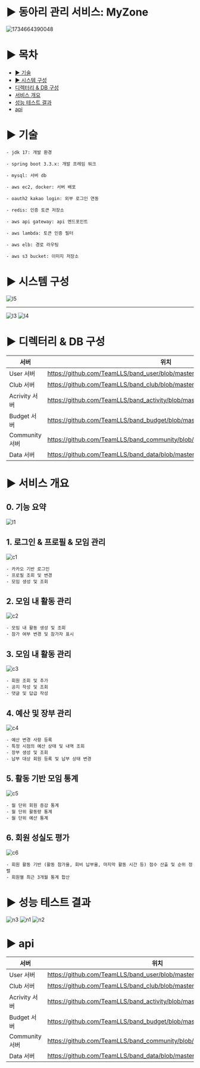 # ▶ 동아리 관리 서비스: MyZone
![1734664390048](https://github.com/user-attachments/assets/4cff46a7-13a2-410c-a65c-7a3ce7e287ab)

# ▶ 목차 
- [▶ 기술](#▶-기술)
- [▶ 시스템 구성](#▶-시스템-구성)
- [디렉터리 & DB 구성](#디렉터리-&-DB-구성)
- [서비스 개요](#서비스-개요)
- [성능 테스트 결과](#성능-테스트-결과)
- [api](#api)


# ▶ 기술
```
- jdk 17: 개발 환경

- spring boot 3.3.x: 개발 프레임 워크

- mysql: 서버 db 

- aws ec2, docker: 서버 배포 

- oauth2 kakao login: 외부 로그인 연동  

- redis: 인증 토큰 저장소

- aws api gateway: api 엔드포인트

- aws lambda: 토큰 인증 필터 

- aws elb: 경로 라우팅 

- aws s3 bucket: 이미지 저장소
```

# ▶ 시스템 구성
![l5](https://github.com/user-attachments/assets/d75e3e2c-9008-40be-ab35-7671e3d14114)

---------------------------------------------------------------------------------------------

![l3](https://github.com/user-attachments/assets/08042ac0-bc15-45bf-b23f-6c3c856a85aa)
![l4](https://github.com/user-attachments/assets/385be931-ad18-4852-9ba8-61150942416d)

# ▶ 디렉터리 & DB 구성
| 서버 | 위치 |
|------|------|
| User 서버 | https://github.com/TeamLLS/band_user/blob/master/documents/structure.md |
| Club 서버 | https://github.com/TeamLLS/band_club/blob/master/documents/structure.md |
| Acrivity 서버 | https://github.com/TeamLLS/band_activity/blob/master/documents/strucutre.md |
| Budget 서버 | https://github.com/TeamLLS/band_budget/blob/master/documents/structure.md |
| Community 서버 | https://github.com/TeamLLS/band_community/blob/master/documents/structure.md |
| Data 서버 | https://github.com/TeamLLS/band_data/blob/master/documents/structure.md |


# ▶ 서비스 개요 
## 0. 기능 요약
![l1](https://github.com/user-attachments/assets/138596d8-4d9a-4aab-87e9-ac56282a5e73)

## 1. 로그인 & 프로필 & 모임 관리
![c1](https://github.com/user-attachments/assets/227f2626-dc59-4ed0-9eb2-9290865b605e)

```
- 카카오 기반 로그인
- 프로필 조회 및 변경
- 모임 생성 및 조회 
```

## 2. 모임 내 활동 관리
![c2](https://github.com/user-attachments/assets/cabcfe08-40e9-4305-bca5-ee496c149ebf)
```
- 모임 내 활동 생성 및 조회
- 참가 여부 변경 및 참가자 표시
```

## 3. 모임 내 활동 관리
![c3](https://github.com/user-attachments/assets/996a4ee8-2f00-4b25-98ff-a60acddad110)
```
- 회원 조회 및 추가
- 공지 작성 및 조회
- 댓글 및 답급 작성
```

## 4. 예산 및 장부 관리 
![c4](https://github.com/user-attachments/assets/603fd0c9-31f8-489f-94f5-42a58738981f)
```
- 예산 변경 사항 등록
- 특정 시점의 예산 상태 및 내역 조회
- 장부 생성 및 조회
- 납부 대상 회원 등록 및 납부 상태 변경
```

## 5. 활동 기반 모임 통계  
![c5](https://github.com/user-attachments/assets/46bc6f51-c74b-4570-83b8-0a3151b2cec0)
```
- 월 단위 회원 증감 통계
- 월 단위 활동량 통계
- 월 단위 예산 통계 
```

## 6. 회원 성실도 평가 
![c6](https://github.com/user-attachments/assets/656d5935-c3bd-4522-9a68-b284d2e73be2)
```
- 회원 활동 기반 (활동 참가율, 회비 납부율, 마지막 활동 시간 등) 점수 산출 및 순위 정렬
- 회원별 최근 3개월 통계 합산
```

# ▶ 성능 테스트 결과
![n3](https://github.com/user-attachments/assets/1b8c3e67-a6ab-48a6-b0ce-c364909990bf)
![n1](https://github.com/user-attachments/assets/585e577c-29e2-4651-8262-c01195f6bfb3)
![n2](https://github.com/user-attachments/assets/f09111a8-d5e5-4e16-9756-a5e1acd8d0d6)

# ▶ api
| 서버 | 위치 |
|------|------|
| User 서버 | https://github.com/TeamLLS/band_user/blob/master/documents/api.md |
| Club 서버 | https://github.com/TeamLLS/band_club/blob/master/documents/api.md |
| Acrivity 서버 | https://github.com/TeamLLS/band_activity/blob/master/documents/api.md |
| Budget 서버 | https://github.com/TeamLLS/band_budget/blob/master/documents/api.md |
| Community 서버 | https://github.com/TeamLLS/band_community/blob/master/documents/api.md |
| Data 서버 | https://github.com/TeamLLS/band_data/blob/master/documents/api.md |



